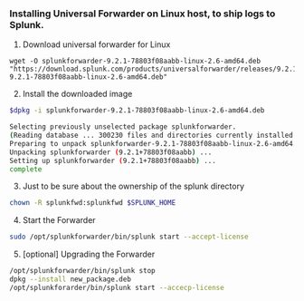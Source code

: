 ### Installing Universal Forwarder on Linux host, to ship logs to Splunk.

1. Download universal forwarder for Linux
```
wget -O splunkforwarder-9.2.1-78803f08aabb-linux-2.6-amd64.deb "https://download.splunk.com/products/universalforwarder/releases/9.2.1/linux/splunkforwarder-9.2.1-78803f08aabb-linux-2.6-amd64.deb"
```
2. Install the downloaded image

```bash
$dpkg -i splunkforwarder-9.2.1-78803f08aabb-linux-2.6-amd64.deb

Selecting previously unselected package splunkforwarder.
(Reading database ... 300230 files and directories currently installed.)
Preparing to unpack splunkforwarder-9.2.1-78803f08aabb-linux-2.6-amd64.deb ...
Unpacking splunkforwarder (9.2.1+78803f08aabb) ...
Setting up splunkforwarder (9.2.1+78803f08aabb) ...
complete
```

3. Just to be sure about the ownership of the splunk directory
```bash
chown -R splunkfwd:splunkfwd $SPLUNK_HOME
```

4. Start the Forwarder
```bash
sudo /opt/splunkforwarder/bin/splunk start --accept-license
```

5. [optional] Upgrading the Forwarder
```bash
/opt/splunkforwarder/bin/splunk stop
dpkg --install new_package.deb
/opt/splunkforarder/bin/splunk start --accecp-license
```